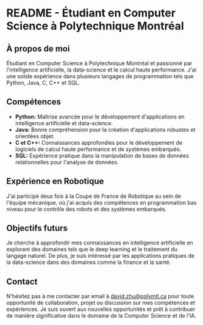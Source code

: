 # README - Étudiant en Computer Science à Polytechnique Montréal

## À propos de moi
Étudiant en Computer Science à Polytechnique Montréal et passionné par l'intelligence artificielle, la data-science et le calcul haute performance. J'ai une solide expérience dans plusieurs langages de programmation tels que Python, Java, C, C++ et SQL.

## Compétences
- **Python:** Maîtrise avancée pour le développement d'applications en intelligence artificielle et data-science.
- **Java:** Bonne compréhension pour la création d'applications robustes et orientées objet.
- **C et C++:** Connaissances approfondies pour le développement de logiciels de calcul haute performance et de systèmes embarqués.
- **SQL:** Expérience pratique dans la manipulation de bases de données relationnelles pour l'analyse de données.

## Expérience en Robotique
J'ai participé deux fois à la Coupe de France de Robotique au sein de l'équipe mécanique, où j'ai acquis des compétences en programmation bas niveau pour le contrôle des robots et des systèmes embarqués.

<!--
> ## Projets
> 1. **Système de reconnaissance d'images avec Python:** Développement d'un modèle de machine learning utilisant TensorFlow pour la classification d'images.
> 2. **Analyse de données financières avec SQL:** Création d'une base de données et développement de requêtes SQL complexes pour l'analyse de données financières.
> 3. **Simulation de systèmes complexes en C++:** Implémentation d'un simulateur de systèmes dynamiques en utilisant des concepts avancés de C++ pour la modélisation et l'analyse.
-->

## Objectifs futurs
Je cherche à approfondir mes connaissances en intelligence artificielle en explorant des domaines tels que le deep learning et le traitement du langage naturel. De plus, je suis intéressé par les applications pratiques de la data-science dans des domaines comme la finance et la santé.

## Contact
N'hésitez pas à me contacter par email à [david.zhu@polymtl.ca](mailto:david.zhu@polymtl.ca) pour toute opportunité de collaboration, projet ou discussion sur mes compétences et expériences. Je suis ouvert aux nouvelles opportunités et prêt à contribuer de manière significative dans le domaine de la Computer Science et de l'IA.
